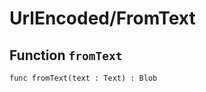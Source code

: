 # UrlEncoded/FromText

## Function `fromText`
``` motoko no-repl
func fromText(text : Text) : Blob
```

